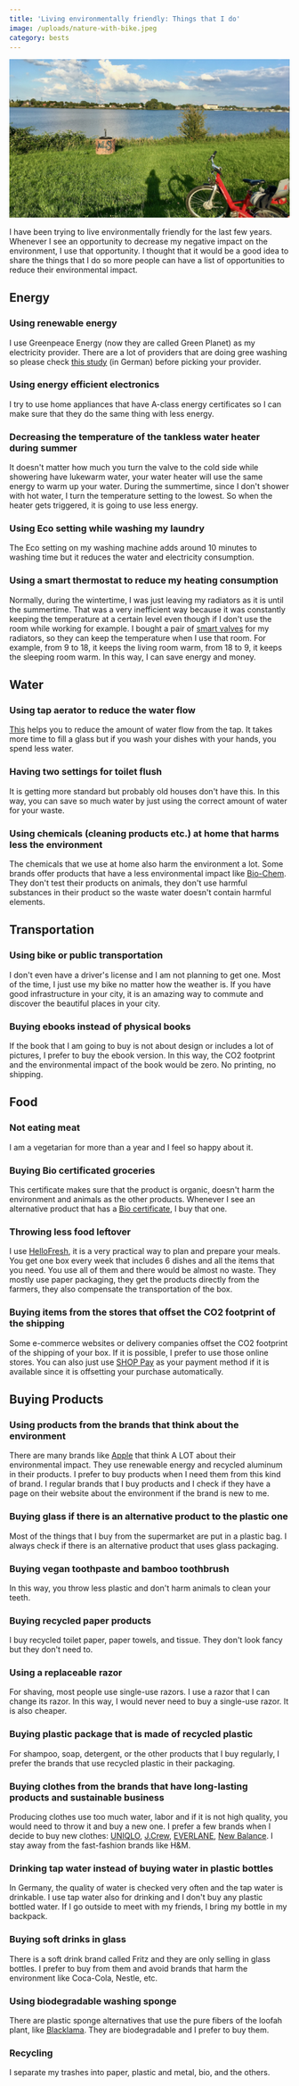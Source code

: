 ```yaml
---
title: 'Living environmentally friendly: Things that I do'
image: /uploads/nature-with-bike.jpeg
category: bests
---
```


![StadtRAD bike in a green place next to a river](/uploads/nature-with-bike.jpeg)

I have been trying to live environmentally friendly for the last few years. Whenever I see an opportunity to decrease my negative impact on the environment, I use that opportunity. I thought that it would be a good idea to share the things that I do so more people can have a list of opportunities to reduce their environmental impact.

## Energy

### Using renewable energy

I use Greenpeace Energy (now they are called Green Planet) as my electricity provider. There are a lot of providers that are doing gree washing so please check [this study](https://www.lichtblick.de/presse/stromkennzeichnung) (in German) before picking your provider.

### Using energy efficient electronics

I try to use home appliances that have A-class energy certificates so I can make sure that they do the same thing with less energy.

### Decreasing the temperature of the tankless water heater during summer

It doesn't matter how much you turn the valve to the cold side while showering have lukewarm water, your water heater will use the same energy to warm up your water. During the summertime, since I don't shower with hot water, I turn the temperature setting to the lowest. So when the heater gets triggered, it is going to use less energy.

### Using Eco setting while washing my laundry

The Eco setting on my washing machine adds around 10 minutes to washing time but it reduces the water and electricity consumption.

### Using a smart thermostat to reduce my heating consumption

Normally, during the wintertime, I was just leaving my radiators as it is until the summertime. That was a very inefficient way because it was constantly keeping the temperature at a certain level even though if I don't use the room while working for example. I bought a pair of [smart valves](https://www.amazon.de/-/en/gp/product/B076QK2PJV/) for my radiators, so they can keep the temperature when I use that room. For example, from 9 to 18, it keeps the living room warm, from 18 to 9, it keeps the sleeping room warm. In this way, I can save energy and money.


## Water

### Using tap aerator to reduce the water flow

[This](https://www.amazon.de/gp/product/B00ACMN65C/) helps you to reduce the amount of water flow from the tap. It takes more time to fill a glass but if you wash your dishes with your hands, you spend less water.

### Having two settings for toilet flush

It is getting more standard but probably old houses don't have this. In this way, you can save so much water by just using the correct amount of water for your waste.

### Using chemicals (cleaning products etc.) at home that harms less the environment

The chemicals that we use at home also harm the environment a lot. Some brands offer products that have a less environmental impact like [Bio-Chem](https://bio-chem.eu). They don't test their products on animals, they don't use harmful substances in their product so the waste water doesn't contain harmful elements.


## Transportation

### Using bike or public transportation

I don't even have a driver's license and I am not planning to get one. Most of the time, I just use my bike no matter how the weather is. If you have good infrastructure in your city, it is an amazing way to commute and discover the beautiful places in your city. 

### Buying ebooks instead of physical books

If the book that I am going to buy is not about design or includes a lot of pictures, I prefer to buy the ebook version. In this way, the CO2 footprint and the environmental impact of the book would be zero. No printing, no shipping.


## Food

### Not eating meat

I am a vegetarian for more than a year and I feel so happy about it.

### Buying Bio certificated groceries

This certificate makes sure that the product is organic, doesn't harm the environment and animals as the other products. Whenever I see an alternative product that has a [Bio certificate](https://en.wikipedia.org/wiki/Organic_certification), I buy that one.

### Throwing less food leftover

I use [HelloFresh](https://www.hellofresh.de/pages/raf_lp11?c=HS-H80IU94FD&utm_campaign=clipboard&utm_couponvalue=55&utm_invitername=Mert&utm_medium=referral&utm_source=raf-share), it is a very practical way to plan and prepare your meals. You get one box every week that includes 6 dishes and all the items that you need. You use all of them and there would be almost no waste. They mostly use paper packaging, they get the products directly from the farmers, they also compensate the transportation of the box.

### Buying items from the stores that offset the CO2 footprint of the shipping

Some e-commerce websites or delivery companies offset the CO2 footprint of the shipping of your box. If it is possible, I prefer to use those online stores. You can also just use [SHOP Pay](https://shop.app/carbon-offsetting) as your payment method if it is available since it is offsetting your purchase automatically.


## Buying Products

### Using products from the brands that think about the environment 

There are many brands like [Apple](https://www.apple.com/environment/) that think A LOT about their environmental impact. They use renewable energy and recycled aluminum in their products. I prefer to buy products when I need them from this kind of brand. I regular brands that I buy products and I check if they have a page on their website about the environment if the brand is new to me.

### Buying glass if there is an alternative product to the plastic one

Most of the things that I buy from the supermarket are put in a plastic bag. I always check if there is an alternative product that uses glass packaging.

### Buying vegan toothpaste and bamboo toothbrush

In this way, you throw less plastic and don't harm animals to clean your teeth.

### Buying recycled paper products

I buy recycled toilet paper, paper towels, and tissue. They don't look fancy but they don't need to.

### Using a replaceable razor

For shaving, most people use single-use razors. I use a razor that I can change its razor. In this way, I would never need to buy a single-use razor. It is also cheaper.

### Buying plastic package that is made of recycled plastic

For shampoo, soap, detergent, or the other products that I buy regularly, I prefer the brands that use recycled plastic in their packaging.

### Buying clothes from the brands that have long-lasting products and sustainable business

Producing clothes use too much water, labor and if it is not high quality, you would need to throw it and buy a new one. I prefer a few brands when I decide to buy new clothes: [UNIQLO](https://www.uniqlo.com/en/sustainability/planet/), [J.Crew](https://www.jcrew.com/de/s/CSR-product-and-planet-fabrics), [EVERLANE](https://www.everlane.com/sustainability), [New Balance](https://www.newbalance.com/responsible-leadership/environment.html). I stay away from the fast-fashion brands like H&M.

### Drinking tap water instead of buying water in plastic bottles

In Germany, the quality of water is checked very often and the tap water is drinkable. I use tap water also for drinking and I don't buy any plastic bottled water. If I go outside to meet with my friends, I bring my bottle in my backpack.

### Buying soft drinks in glass

There is a soft drink brand called Fritz and they are only selling in glass bottles. I prefer to buy from them and avoid brands that harm the environment like Coca-Cola, Nestle, etc.

### Using biodegradable washing sponge

There are plastic sponge alternatives that use the pure fibers of the loofah plant, like [Blacklama](https://www.amazon.de/gp/product/B083K4WL6X/). They are biodegradable and I prefer to buy them. 

### Recycling

I separate my trashes into paper, plastic and metal, bio, and the others.
